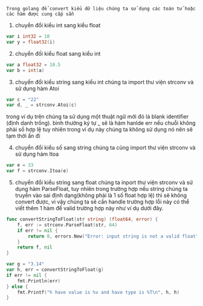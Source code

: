 `Trong golang để convert kiểu dữ liệu chúng ta sử dụng các toán tử hoặc các hàm được cung cấp sẵn`
1. chuyển đổi kiểu int sang kiểu float
```go
var i int32 = 10
var y = float32(i)
```

2. chuyển đồi kiểu float sang kiểu int
```go
var a float32 = 10.5
var b = int(a)
```

3. chuyển đổi kiểu string sang kiểu int chúng ta import thư viện strconv và sử dụng hàm Atoi
```go
var c = "22"
var d, _ = strconv.Atoi(c)
```
trong ví dụ trên chúng ta sử dụng một thuật ngữ mới đó là blank identifier (định danh trống).
bình thường ký tự _ sẽ là hàm hanlde err nếu chuỗi không phải số hợp lệ tuy nhiên trong ví dụ này chúng ta không sử dụng nó nên sẽ tạm thời ẩn đi

4. chuyển đổi kiểu số sang string chúng ta cũng import thư viện strconv và sử dụng hàm Itoa
```go
var e = 33
var f = strconv.Itoa(e)
```
5. chuyển đổi kiểu string sang float chúng ta inport thư viện strconv và sử dụng hàm ParseFloat, tuy nhiên trong trường hợp nếu string chúng ta truyền vào
sai định dạng(không phải là 1 số float hợp lệ) thì sẽ không convert được, vì vậy chúng ta sẽ cần handle trường hợp lỗi này có thể viết thêm 1 hàm để valid
trường hợp này như ví dụ dưới đây.
```go
func convertStringToFloat(str string) (float64, error) {
    f, err := strconv.ParseFloat(str, 64)
    if err != nil {
        return 0, errors.New("Error: input string is not a valid float")
    }
    return f, nil
}

var g = "3.14"
var h, err = convertStringToFloat(g)
if err != nil {
    fmt.Println(err)
} else {
    fmt.Printf("h have value is %v and have type is %T\n", h, h)
}
```